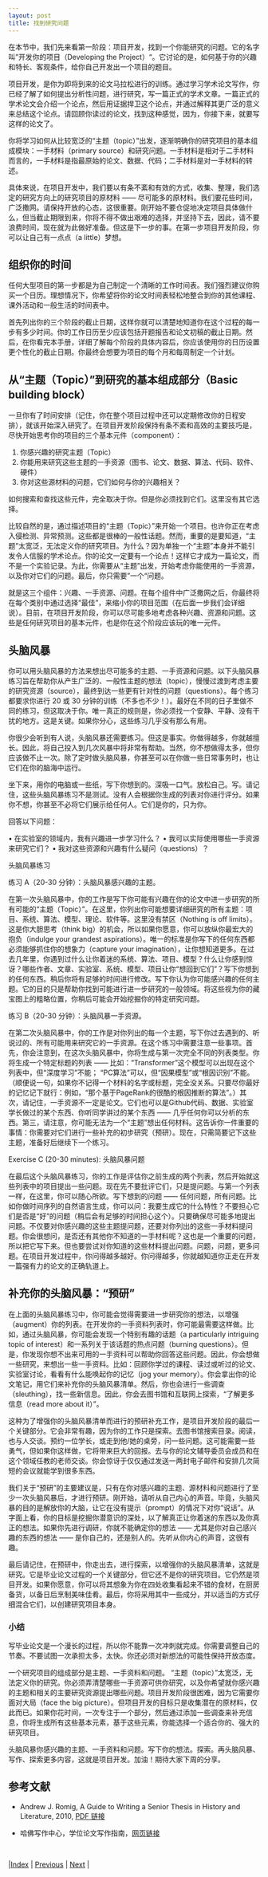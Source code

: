 ```yaml
---
layout: post
title: 找到研究问题
---
```


在本节中，我们先来看第一阶段：项目开发，找到一个你能研究的问题。它的名字叫”开发你的项目（Developing the Project）“。它讨论的是，如何基于你的兴趣和特长、客观条件，给你自己开发出一个项目的题目。

项目开发，是你为即将到来的论文马拉松进行的训练。通过学习学术论文写作，你已经了解了如何提出分析性问题，进行研究，写一篇正式的学术文章。一篇正式的学术论文会介绍一个论点，然后用证据捍卫这个论点，并通过解释其更广泛的意义来总结这个论点。请回顾你读过的论文，找到这种感觉，因为，你接下来，就要写这样的论文了。

你将学习如何从比较宽泛的“主题（topic）”出发，逐渐明确你的研究项目的基本组成模块：一手材料（primary source）和研究问题。一手材料是相对于二手材料而言的，一手材料是指最原始的论文、数据、代码；二手材料是对一手材料的转述。

具体来说，在项目开发中，我们要以有条不紊和有效的方式，收集、整理，我们选定的研究方向上的研究项目的原材料 —— 尽可能多的原材料。我们要花些时间，广泛撒网。请保持开放的心态，这很重要。刚开始不要仓促地决定项目具体做什么，但当截止期限到来，你将不得不做出艰难的选择，并坚持下去，因此，请不要浪费时间，现在就为此做好准备。但这是下一步的事。在第一步项目开发阶段，你可以让自己有一点点（a little）梦想。

## 组织你的时间

任何大型项目的第一步都是为自己制定一个清晰的工作时间表。我们强烈建议你购买一个日历。理想情况下，你希望将你的论文时间表轻松地整合到你的其他课程、课外活动和一般生活的时间表中。

首先列出你的三个阶段的截止日期，这样你就可以清楚地知道你在这个过程的每一步有多少时间。你的工作日历至少应该包括开题报告和论文初稿的截止日期。然后，在你看完本手册，详细了解每个阶段的具体内容后，你应该使用你的日历设置更个性化的截止日期。你最终会想要为项目的每个月和每周制定一个计划。

## 从“主题（Topic）”到研究的基本组成部分（Basic building block）

一旦你有了时间安排（记住，你在整个项目过程中还可以定期修改你的日程安排），就该开始深入研究了。在项目开发阶段保持有条不紊和高效的主要技巧是，尽快开始思考你的项目的三个基本元件（component）：

1. 你感兴趣的研究主题（Topic）
2. 你能用来研究这些主题的一手资源（图书、论文、数据、算法、代码、软件、硬件）
3. 你对这些源材料的问题，它们如何与你的兴趣相关？

如何搜索和查找这些元件，完全取决于你。但是你必须找到它们。这里没有其它选择。

比较自然的是，通过描述项目的“主题（Topic）”来开始一个项目。也许你正在考虑入侵检测、异常预测。这些都是很棒的一般性话题。然而，重要的是要知道，“主题”太宽泛，无法定义你的研究项目。为什么？因为单独一个“主题”本身并不能引发令人信服的学术论点。你的论文一定要有一个论点！这样它才成为一篇论文，而不是一个实验记录。为此，你需要从“主题”出发，开始考虑你能使用的一手资源，以及你对它们的问题。最后，你只需要”一个“问题。

就是这三个组件：兴趣、一手资源、问题。在每个组件中广泛撒网之后，你最终将在每个类别中通过选择“最佳”，来缩小你的项目范围（在后面一步我们会详细说）。目前，在项目开发阶段，你可以尽可能多地考虑各种兴趣、资源和问题。这些是任何研究项目的基本元件，也是你在这个阶段应该玩的唯一元件。

## 头脑风暴

你可以用头脑风暴的方法来想出尽可能多的主题、一手资源和问题。以下头脑风暴练习旨在帮助你从产生广泛的、一般性主题的想法（topic），慢慢过渡到考虑主要的研究资源（source），最终到达一些更有针对性的问题（questions）。每个练习都要求你进行 20 或 30 分钟的训练（不多也不少！）。最好在不同的日子里做不同的练习，但这取决于你。唯一真正的规则是，你必须找一个安静、平静、没有干扰的地方。这是关键。如果你分心，这些练习几乎没有那么有用。

你很少会听到有人说，头脑风暴还需要练习。但这是事实。你做得越多，你就越擅长。因此，将自己投入到几次风暴中将非常有帮助。当然，你不想做得太多，但你应该做不止一次。除了定时做头脑风暴，你甚至可以在你做一些日常事务时，也让它们在你的脑海中运行。

坐下来，用你的电脑或一些纸，写下你想到的。深吸一口气。放松自己。写。请记住，这些头脑风暴练习不是测试。没有人会根据你生成的列表对你进行评分。如果你不想，你甚至不必将它们展示给任何人。它们是你的，只为你。

回答以下问题：

• 在实验室的领域内，我有兴趣进一步学习什么？
• 我可以实际使用哪些一手资源来研究它们？
• 我对这些资源和兴趣有什么疑问（questions）？

头脑风暴练习

练习 A（20-30 分钟）：头脑风暴感兴趣的主题。

在第一次头脑风暴中，你的工作是写下你可能有兴趣在你的论文中进一步研究的所有可能的“主题（Topic）”。在这里，你列出你可能想要详细研究的所有主题：项目、系统、算法、模型、理论、软件等。这里没有禁区（Nothing is off limits）。这是你大胆思考（think big）的机会，所以如果你愿意，你可以放纵你最宏大的抱负（indulge your grandest aspirations）。唯一的标准是你写下的任何东西都必须能够抓住你的想象力（capture your imagination），让你想知道更多。在过去几年里，你遇到过什么让你着迷的系统、算法、项目、模型？什么让你感到惊讶？哪些作者、文章、实验室、系统、模型、项目让你“想回到它们”？写下你想到的任何东西。稍后你将有足够的时间进行修改。写下你认为你可能感兴趣的任何主题。它的目的只是帮助你找到可能进行进一步研究的一般领域。将这些视为你的藏宝图上的粗略位置，你稍后可能会开始挖掘你的特定研究问题。

练习 B（20-30 分钟）：头脑风暴一手资源。

在第二次头脑风暴中，你的工作是对你列出的每一个主题，写下你过去遇到的、听说过的、所有可能用来研究它的一手资源。在这个练习中需要注意一些事项。首先，你会注意到，在这次头脑风暴中，你将生成与第一次完全不同的列表类型。你将生成一个特定标题的列表 —— 比如：“Transformer”这个模型可以出现在这个列表中，但“深度学习”不能； “PC算法”可以，但“因果模型”或“根因识别”不能。（顺便说一句，如果你不记得一个材料的名字或标题，完全没关系。只要尽你最好的记忆记下就行：例如，“那个基于PageRank的很酷的根因推断的算法”。）其次，请记住，一手资源不一定是论文。它们也可以是Github代码、数据、实验室学长做过的某个东西、你听同学讲过的某个东西 —— 几乎任何你可以分析的东西。第三，请注意，你可能无法为一个“主题”想出任何材料。这告诉你一件重要的事情：你需要对它们进行一些补充的初步研究（预研）。现在，只需简要记下这些主题，准备好后继续下一个练习。

Exercise C (20-30 minutes): 头脑风暴问题

在最后这个头脑风暴练习，你的工作是评估你之前生成的两个列表，然后开始就这些列表中的项目提出一些问题。现在先不要批评它们，只是提问题。与第一个列表一样，在这里，你可以随心所欲。写下想到的问题 —— 任何问题，所有问题。比如你做时间序列的自然语言生成，你可以问：我要生成它的什么特性？不要担心它们是否是“好”的问题（稍后会有足够的时间担心这个）。只要确保尽可能多地提出问题。不仅要对你感兴趣的这些主题提问题，还要对你列出的这些一手材料提问题。你会很想问，是否还有其他你不知道的一手材料呢？这也是一个重要的问题，所以把它写下来。但也要尝试对你知道的这些材料提出问题。问题，问题，更多问题。在项目开发过程中，你问得越多越好。你问得越多，你就越知道你正走在开发一篇强有力的论文的正确轨道上。

## 补充你的头脑风暴：“预研”

在上面的头脑风暴练习中，你可能会觉得需要进一步研究你的想法，以增强（augment）你的列表。在开发你的一手资料列表时，你可能最需要这样做。比如，通过头脑风暴，你可能会发现一个特别有趣的话题（a particularly intriguing topic of interest）和一系列关于该话题的热点问题（burning questions）。但是，你发现你想不出来可用的一手资料可以帮助你回答这些问题。因此，你会想做一些研究，来想出一些一手资料。比如：回顾你学过的课程、读过或听过的论文、实验室讨论，看看有什么能唤起你的记忆（jog your memory）。你会拿出你的论文笔记，用它们来补充你的头脑风暴清单。然后，你也会进行一些调查（sleuthing），找一些新信息。因此，你会去图书馆和互联网上探索，“了解更多信息（read more about it）”。

这种为了增强你的头脑风暴清单而进行的预研补充工作，是项目开发阶段的最后一个关键部分。它会非常有趣，因为你的工作只是探索。去图书馆搜索目录。阅读，也与人交谈。预约一位学长，或走到他/她的桌旁，问一些问题。这可能需要一些勇气，但如果你这样做，它将带来巨大的回报。去与你的论文辅导委员会成员和在这个领域任教的老师交谈。你会惊讶于仅仅通过发送一两封电子邮件和安排几次简短的会议就能学到很多东西。

我们关于“预研”的主要建议是，只有在你对感兴趣的主题、源材料和问题进行了至少一次头脑风暴后，才进行预研。刚开始，请听从自己内心的声音。毕竟，头脑风暴的目的是解放你的大脑，让它在没有提示（prompt）的情况下对你“说话”。从字面上看，你的目标是挖掘你潜意识的深处，以了解真正让你着迷的东西以及你真正的想法。如果你先进行调研，你就不能确定你的想法 —— 尤其是你对自己感兴趣的东西的想法 —— 是你自己的，还是别人的。先听从你内心的声音，这很有趣。

最后请记住，在预研中，你走出去，进行探索，以增强你的头脑风暴清单，这就是研究。它是毕业论文过程的一个关键部分，但它还不是你的研究项目。它仍然是项目开发。如果你愿意，你可以将其想象为你在四处收集看起来不错的食材，在厨房备货，以备日后烹制美味佳肴。最后，你将采用其中一些成分，并以适当的方式仔细混合它们，以创建研究项目本身。

### 小结

写毕业论文是一个漫长的过程，所以你不能靠一次冲刺就完成。你需要调整自己的节奏。不要试图一次承担太多，太快。你还必须对新想法的可能性保持开放态度。

一个研究项目的组成部分是主题、一手资料和问题。 “主题（topic）”太宽泛，无法定义你的研究。你必须弄清楚哪些一手资源可供你研究，以及你希望就你感兴趣的主题和相关的主要研究资源提出哪些问题。项目开发阶段很困难，因为它需要你面对大局（face the big picture）。但项目开发的目标只是收集潜在的原材料，仅此而已。如果你花时间，一次专注于一个部分，然后通过添加一些调查来补充信息，你将生成所有这些基本元素，基于这些元素，你能选择一个适合你的、强大的研究项目。

头脑风暴你感兴趣的主题、一手资料和问题。写下你的想法。探索。再头脑风暴、写作、探索更多内容，这就是项目开发。加油！期待大家下周的分享。

## 参考文献

- Andrew J. Romig, A Guide to Writing a Senior Thesis in History and Literature, 2010, [PDF 链接](https://writingproject.fas.harvard.edu/sites/hwpi.harvard.edu/files/hwp/files/2014_his_lit.pdf?m=1668053497)

- 哈佛写作中心，学位论文写作指南，[网页链接](https://writingproject.fas.harvard.edu/pages/senior-thesis-writing-guides)

<br/>

|[Index](../../) | [Previous](2-0-project-dev) | [Next](2-2-primary-second) |

